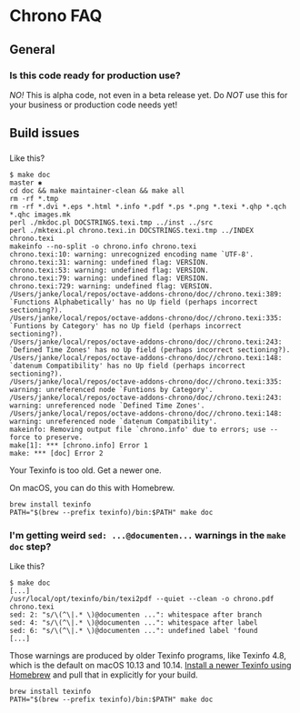 Chrono FAQ
==========

## General

### Is this code ready for production use?

*NO!* This is alpha code, not even in a beta release yet. Do *NOT* use this for your business or production code needs yet!

## Build issues

###

Like this?

```
$ make doc                                                                                                                                         master ✱
cd doc && make maintainer-clean && make all
rm -rf *.tmp
rm -rf *.dvi *.eps *.html *.info *.pdf *.ps *.png *.texi *.qhp *.qch *.qhc images.mk
perl ./mkdoc.pl DOCSTRINGS.texi.tmp ../inst ../src
perl ./mktexi.pl chrono.texi.in DOCSTRINGS.texi.tmp ../INDEX chrono.texi
makeinfo --no-split -o chrono.info chrono.texi
chrono.texi:10: warning: unrecognized encoding name `UTF-8'.
chrono.texi:31: warning: undefined flag: VERSION.
chrono.texi:53: warning: undefined flag: VERSION.
chrono.texi:79: warning: undefined flag: VERSION.
chrono.texi:729: warning: undefined flag: VERSION.
/Users/janke/local/repos/octave-addons-chrono/doc//chrono.texi:389: `Functions Alphabetically' has no Up field (perhaps incorrect sectioning?).
/Users/janke/local/repos/octave-addons-chrono/doc//chrono.texi:335: `Funtions by Category' has no Up field (perhaps incorrect sectioning?).
/Users/janke/local/repos/octave-addons-chrono/doc//chrono.texi:243: `Defined Time Zones' has no Up field (perhaps incorrect sectioning?).
/Users/janke/local/repos/octave-addons-chrono/doc//chrono.texi:148: `datenum Compatibility' has no Up field (perhaps incorrect sectioning?).
/Users/janke/local/repos/octave-addons-chrono/doc//chrono.texi:335: warning: unreferenced node `Funtions by Category'.
/Users/janke/local/repos/octave-addons-chrono/doc//chrono.texi:243: warning: unreferenced node `Defined Time Zones'.
/Users/janke/local/repos/octave-addons-chrono/doc//chrono.texi:148: warning: unreferenced node `datenum Compatibility'.
makeinfo: Removing output file `chrono.info' due to errors; use --force to preserve.
make[1]: *** [chrono.info] Error 1
make: *** [doc] Error 2
```

Your Texinfo is too old. Get a newer one.

On macOS, you can do this with Homebrew.

```
brew install texinfo
PATH="$(brew --prefix texinfo)/bin:$PATH" make doc
```


### I'm getting weird `sed: ...@documenten...` warnings in the `make doc` step?

Like this?

```
$ make doc
[...]
/usr/local/opt/texinfo/bin/texi2pdf --quiet --clean -o chrono.pdf chrono.texi
sed: 2: "s/\(^\|.* \)@documenten ...": whitespace after branch
sed: 4: "s/\(^\|.* \)@documenten ...": whitespace after label
sed: 6: "s/\(^\|.* \)@documenten ...": undefined label 'found
[...]
```

Those warnings are produced by older Texinfo programs, like Texinfo 4.8, which is the default on macOS 10.13 and 10.14. [Install a newer Texinfo using Homebrew](https://github.com/apjanke/octave-addons-chrono/issues/17) and pull that in explicitly for your build.

```
brew install texinfo
PATH="$(brew --prefix texinfo)/bin:$PATH" make doc
```
